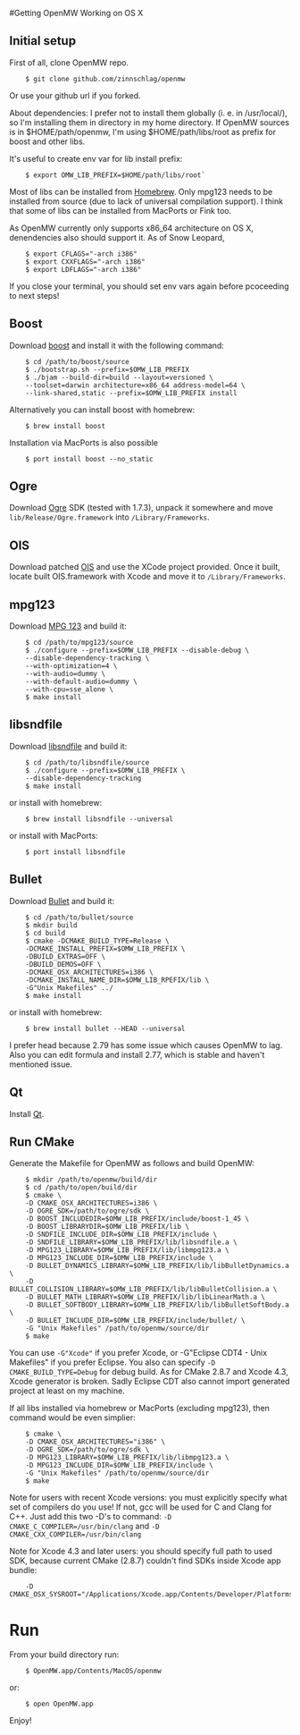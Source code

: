 #Getting OpenMW Working on OS X

## Initial setup
First of all, clone OpenMW repo.

        $ git clone github.com/zinnschlag/openmw

Or use your github url if you forked.

About dependencies: I prefer not to install them globally (i. e. in /usr/local/), so I'm installing them in directory in my home directory. If OpenMW sources is in $HOME/path/openmw, I'm using $HOME/path/libs/root as prefix for boost and other libs.

It's useful to create env var for lib install prefix:
        
        $ export OMW_LIB_PREFIX=$HOME/path/libs/root`

Most of libs can be installed from [Homebrew][homebrew]. Only mpg123 needs to be installed from source (due to lack of universal compilation support). I think that some of libs can be installed from MacPorts or Fink too.

As OpenMW currently only supports x86_64 architecture on OS X, denendencies also should support it. As of Snow Leopard,

        $ export CFLAGS="-arch i386"
        $ export CXXFLAGS="-arch i386"
        $ export LDFLAGS="-arch i386"

If you close your terminal, you should set env vars again before pcoceeding to next steps!

## Boost
Download [boost][boost] and install it with the following command:

        $ cd /path/to/boost/source
        $ ./bootstrap.sh --prefix=$OMW_LIB_PREFIX
        $ ./bjam --build-dir=build --layout=versioned \
        --toolset=darwin architecture=x86_64 address-model=64 \
        --link-shared,static --prefix=$OMW_LIB_PREFIX install
    
        
Alternatively you can install boost with homebrew:

        $ brew install boost
        
Installation via MacPorts is also possible

        $ port install boost --no_static

## Ogre
Download [Ogre][] SDK (tested with 1.7.3), unpack it somewhere and move
`lib/Release/Ogre.framework` into `/Library/Frameworks`.

## OIS
Download patched [OIS][] and use the XCode project provided. Once it built, locate built OIS.framework with Xcode and move it to `/Library/Frameworks`.

## mpg123
Download [MPG 123][mpg123] and build it:

        $ cd /path/to/mpg123/source
        $ ./configure --prefix=$OMW_LIB_PREFIX --disable-debug \
        --disable-dependency-tracking \
        --with-optimization=4 \
        --with-audio=dummy \
        --with-default-audio=dummy \
        --with-cpu=sse_alone \
        $ make install

## libsndfile
Download [libsndfile][] and build it:

        $ cd /path/to/libsndfile/source
        $ ./configure --prefix=$OMW_LIB_PREFIX \
        --disable-dependency-tracking
        $ make install

or install with homebrew:

        $ brew install libsndfile --universal

or install with MacPorts:

        $ port install libsndfile

## Bullet
Download [Bullet][] and build it:

        $ cd /path/to/bullet/source
        $ mkdir build
        $ cd build
        $ cmake -DCMAKE_BUILD_TYPE=Release \
        -DCMAKE_INSTALL_PREFIX=$OMW_LIB_PREFIX \
        -DBUILD_EXTRAS=OFF \
        -DBUILD_DEMOS=OFF \
        -DCMAKE_OSX_ARCHITECTURES=i386 \
        -DCMAKE_INSTALL_NAME_DIR=$OMW_LIB_RPEFIX/lib \
        -G"Unix Makefiles" ../
        $ make install

or install with homebrew:
    
        $ brew install bullet --HEAD --universal
    
I prefer head because 2.79 has some issue which causes OpenMW to lag. Also you can edit formula and install 2.77, which is stable and haven't mentioned issue.

## Qt
Install [Qt][qt].

## Run CMake
Generate the Makefile for OpenMW as follows and build OpenMW:

        $ mkdir /path/to/openmw/build/dir
        $ cd /path/to/open/build/dir
        $ cmake \
        -D CMAKE_OSX_ARCHITECTURES=i386 \
        -D OGRE_SDK=/path/to/ogre/sdk \
        -D BOOST_INCLUDEDIR=$OMW_LIB_PREFIX/include/boost-1_45 \
        -D BOOST_LIBRARYDIR=$OMW_LIB_PREFIX/lib \
        -D SNDFILE_INCLUDE_DIR=$OMW_LIB_PREFIX/include \
        -D SNDFILE_LIBRARY=$OMW_LIB_PREFIX/lib/libsndfile.a \
        -D MPG123_LIBRARY=$OMW_LIB_PREFIX/lib/libmpg123.a \
        -D MPG123_INCLUDE_DIR=$OMW_LIB_PREFIX/include \
        -D BULLET_DYNAMICS_LIBRARY=$OMW_LIB_PREFIX/lib/libBulletDynamics.a \
        -D BULLET_COLLISION_LIBRARY=$OMW_LIB_PREFIX/lib/libBulletCollision.a \
        -D BULLET_MATH_LIBRARY=$OMW_LIB_PREFIX/lib/libLinearMath.a \
        -D BULLET_SOFTBODY_LIBRARY=$OMW_LIB_PREFIX/lib/libBulletSoftBody.a \
        -D BULLET_INCLUDE_DIR=$OMW_LIB_PREFIX/include/bullet/ \
        -G "Unix Makefiles" /path/to/openmw/source/dir
        $ make
    
You can use `-G"Xcode"` if you prefer Xcode, or -G"Eclipse CDT4 - Unix Makefiles"
if you prefer Eclipse. You also can specify `-D CMAKE_BUILD_TYPE=Debug` for debug
build. As for CMake 2.8.7 and Xcode 4.3, Xcode generator is broken. Sadly Eclipse CDT also cannot import generated project at least on my machine.

If all libs installed via homebrew or MacPorts (excluding mpg123), then command would be even simplier:

        $ cmake \
        -D CMAKE_OSX_ARCHITECTURES="i386" \
        -D OGRE_SDK=/path/to/ogre/sdk \
        -D MPG123_LIBRARY=$OMW_LIB_PREFIX/lib/libmpg123.a \
        -D MPG123_INCLUDE_DIR=$OMW_LIB_PREFIX/include \
        -G "Unix Makefiles" /path/to/openmw/source/dir
        $ make
    
Note for users with recent Xcode versions: you must explicitly specify what set of compilers do you use! If not, gcc will be used for C and Clang for C++. Just add this two -D's to command: `-D CMAKE_C_COMPILER=/usr/bin/clang` and `-D CMAKE_CXX_COMPILER=/usr/bin/clang`
    
Note for Xcode 4.3 and later users: you should specify full path to used SDK, because current CMake (2.8.7) couldn't find SDKs inside Xcode app bundle:
    
        -D CMAKE_OSX_SYSROOT="/Applications/Xcode.app/Contents/Developer/Platforms/MacOSX.platform/Developer/SDKs/MacOSX10.7.sdk"

# Run
From your build directory run:

        $ OpenMW.app/Contents/MacOS/openmw
or:

        $ open OpenMW.app    
Enjoy!

[homebrew]: https://github.com/mxcl/homebrew
[boost]: http://www.boost.org
[Ogre]: http://www.ogre3d.org
[Bullet]: http://bulletphysics.org
[OIS]: https://github.com/corristo/ois-fork
[mpg123]: http://www.mpg123.de
[libsndfile]: http://www.mega-nerd.com/libsndfile
[official website]: http://openmw.com
[Will Thimbleby's Ogre Framework]: http://www.thimbleby.net/ogre/
[qt]: http://qt.nokia.com/
